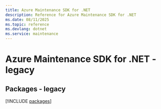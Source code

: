 ```yaml
---
title: Azure Maintenance SDK for .NET
description: Reference for Azure Maintenance SDK for .NET
ms.date: 08/11/2025
ms.topic: reference
ms.devlang: dotnet
ms.service: maintenance
---
```

# Azure Maintenance SDK for .NET - legacy
## Packages - legacy
[!INCLUDE [packages](maintenance-index.md)]
